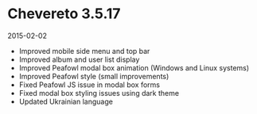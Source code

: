 # Chevereto 3.5.17

2015-02-02

- Improved mobile side menu and top bar
- Improved album and user list display
- Improved Peafowl modal box animation (Windows and Linux systems)
- Improved Peafowl style (small improvements)
- Fixed Peafowl JS issue in modal box forms
- Fixed modal box styling issues using dark theme
- Updated Ukrainian language

